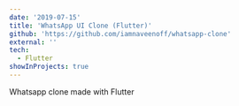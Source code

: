 ```yaml
---
date: '2019-07-15'
title: 'WhatsApp UI Clone (Flutter)'
github: 'https://github.com/iamnaveenoff/whatsapp-clone'
external: ''
tech:
  - Flutter
showInProjects: true
---
```


Whatsapp clone made with Flutter
